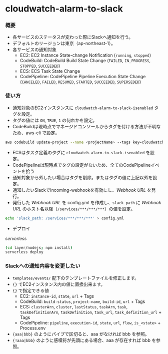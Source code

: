 # cloudwatch-alarm-to-slack

### 概要

- 各サービスのステータスが変わった際にSlackへ通知を行う。
- デフォルトのリージョンは東京（ap-northeast-1）。
- 各サービスの通知対象
  - EC2: EC2 Instance State-change Notification (`running`, `stopped`)
  - CodeBuild: CodeBuild Build State Change (`FAILED`, `IN_PROGRESS`, `STOPPED`, `SUCCEEDED`)
  - ECS: ECS Task State Change
  - CodePipeline: CodePipeline Pipeline Execution State Change (`CANCELED`, `FAILED`, `RESUMED`, `STARTED`, `SUCCEEDED`, `SUPERSEDED`)

### 使い方

- 通知対象のEC2インスタンスに `cloudwatch-alarm-to-slack-isenabled` タグを設定。
- タグの値には `ON`, `TRUE`, `1` の何れかを設定。
- CodeBuildは現時点でマネージドコンソールからタグを付ける方法が不明なため、aws-cli で設定。
```sh
aws codebuild update-project --name <projectName> --tags key=cloudwatch-alarm-to-slack-isenabled,value=1
```
- ECSはタスク定義のタグに `cloudwatch-alarm-to-slack-isenabled` を設定。
- CodePipelineは現時点でタグの設定がないため、全てのCodePipelineイベントを拾う
- 通知対象から外したい場合はタグを削除。またはタグの値に上記以外を設定。
- 通知したいSlackでIncoming-webhookを有効にし、*Webhook URL* を発行。
- 発行した *Webhook URL* を config.yml を作成し、`slack_path` に *Webhook URL* のホスト名以降（`/services/***/***/***`）の値を設定。

```sh
echo 'slack_path: /services/***/***/***' > config.yml
```

- デプロイ

*serverless*
```sh
(cd layer/nodejs; npm install)
serverless deploy
```

### Slackへの通知内容を変更したい

- `templates/events/` 配下のテンプレートファイルを修正します。
- `{}` でEC2インスタンス内の値に置換出来ます。
- `{}` で指定できる値
  - EC2: `instance-id`, `state`, `url` + Tags
  - CodeBuild: `build-status`, `project-name`, `build-id`, `url` + Tags
  - ECS: `clusterArn`, `cluster`, `lastStatus`, `taskArn`, `task`, `taskDefinitionArn`, `taskDefinition`, `task_url`, `task_definition_url` + Tags
  - CodePipeline: `pipeline`, `execution-id`, `state`, `url`, `flow`, `is_<state>` + Process.env
- `{aaa|bbb}` のようにパイプで区切ると、aaa がなければ bbb を参照。
- `{!aaa|bbb}` のように感嘆符が先頭にある場合、aaa が存在すれば bbb を参照。
